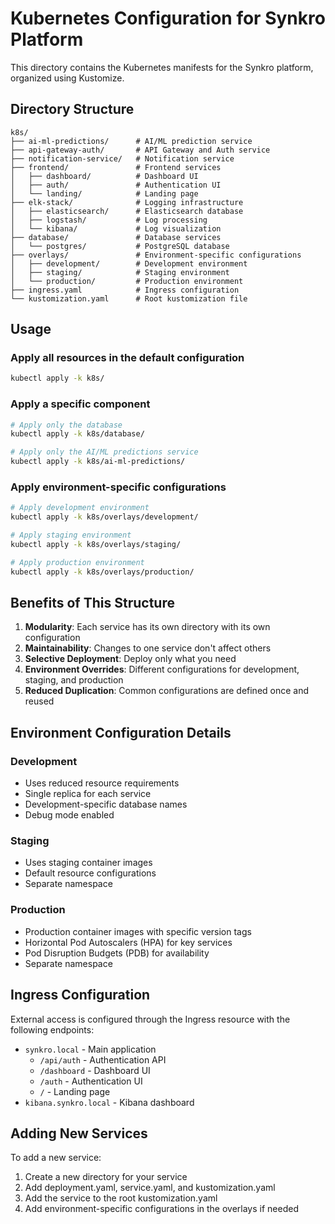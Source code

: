 # Kubernetes Configuration for Synkro Platform

This directory contains the Kubernetes manifests for the Synkro platform, organized using Kustomize.

## Directory Structure

```
k8s/
├── ai-ml-predictions/      # AI/ML prediction service
├── api-gateway-auth/       # API Gateway and Auth service
├── notification-service/   # Notification service
├── frontend/               # Frontend services
│   ├── dashboard/          # Dashboard UI
│   ├── auth/               # Authentication UI
│   └── landing/            # Landing page
├── elk-stack/              # Logging infrastructure
│   ├── elasticsearch/      # Elasticsearch database
│   ├── logstash/           # Log processing
│   └── kibana/             # Log visualization
├── database/               # Database services
│   └── postgres/           # PostgreSQL database
├── overlays/               # Environment-specific configurations
│   ├── development/        # Development environment
│   ├── staging/            # Staging environment
│   └── production/         # Production environment
├── ingress.yaml            # Ingress configuration
└── kustomization.yaml      # Root kustomization file
```

## Usage

### Apply all resources in the default configuration

```bash
kubectl apply -k k8s/
```

### Apply a specific component

```bash
# Apply only the database
kubectl apply -k k8s/database/

# Apply only the AI/ML predictions service
kubectl apply -k k8s/ai-ml-predictions/
```

### Apply environment-specific configurations

```bash
# Apply development environment
kubectl apply -k k8s/overlays/development/

# Apply staging environment
kubectl apply -k k8s/overlays/staging/

# Apply production environment
kubectl apply -k k8s/overlays/production/
```

## Benefits of This Structure

1. **Modularity**: Each service has its own directory with its own configuration
2. **Maintainability**: Changes to one service don't affect others
3. **Selective Deployment**: Deploy only what you need
4. **Environment Overrides**: Different configurations for development, staging, and production
5. **Reduced Duplication**: Common configurations are defined once and reused

## Environment Configuration Details

### Development

- Uses reduced resource requirements
- Single replica for each service
- Development-specific database names
- Debug mode enabled

### Staging

- Uses staging container images
- Default resource configurations
- Separate namespace

### Production

- Production container images with specific version tags
- Horizontal Pod Autoscalers (HPA) for key services
- Pod Disruption Budgets (PDB) for availability
- Separate namespace

## Ingress Configuration

External access is configured through the Ingress resource with the following endpoints:

- `synkro.local` - Main application
  - `/api/auth` - Authentication API
  - `/dashboard` - Dashboard UI
  - `/auth` - Authentication UI
  - `/` - Landing page
- `kibana.synkro.local` - Kibana dashboard

## Adding New Services

To add a new service:

1. Create a new directory for your service
2. Add deployment.yaml, service.yaml, and kustomization.yaml
3. Add the service to the root kustomization.yaml
4. Add environment-specific configurations in the overlays if needed 